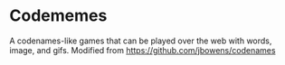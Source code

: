 # Codememes
A codenames-like games that can be played over the web with words, image, and gifs. Modified from https://github.com/jbowens/codenames
